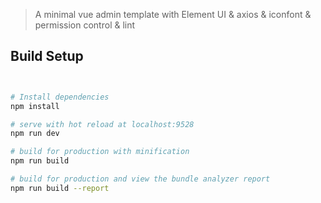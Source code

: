 
> A minimal vue admin template with Element UI & axios & iconfont & permission control & lint


## Build Setup

``` bash


# Install dependencies
npm install

# serve with hot reload at localhost:9528
npm run dev

# build for production with minification
npm run build

# build for production and view the bundle analyzer report
npm run build --report
```
